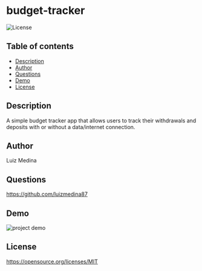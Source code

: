 # budget-tracker
![License](https://img.shields.io/badge/License-MIT-blue.svg)

## Table of contents
* [Description](#description)
* [Author](#author)
* [Questions](#questions)
* [Demo](#demo)
* [License](#license)

## Description
A simple budget tracker app that allows users to track their withdrawals and deposits with or without a data/internet connection.

## Author
Luiz Medina

## Questions
https://github.com/luizmedina87

## Demo
![project demo](https://github.com/luizmedina87/budget-tracker/blob/main/xxx)

## License
https://opensource.org/licenses/MIT

